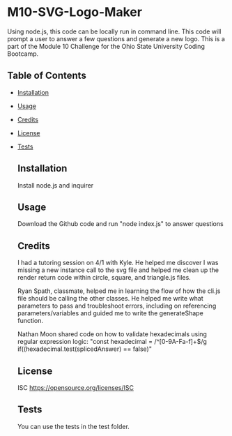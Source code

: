 # M10-SVG-Logo-Maker
Using node.js, this code can be locally run in command line. This code will prompt a user to answer a few questions and generate a new logo. This is a part of the Module 10 Challenge for the Ohio State University Coding Bootcamp.

## Table of Contents
  - [Installation](#installation)
  - [Usage](#usage)
  - [Credits](#credits)
  - [License](#license)
  - [Tests](#tests)

    ## Installation
    Install node.js and inquirer
  
    ## Usage
    Download the Github code and run "node index.js" to answer questions

    ## Credits
    I had a tutoring session on 4/1 with Kyle. He helped me discover I was missing a new instance call to the svg file and helped me clean up the render return code within circle, square, and triangle.js files. 

    Ryan Spath, classmate, helped me in learning the flow of how the cli.js file should be calling the other classes. He helped me write what parameters to pass and troubleshoot errors, including on referencing parameters/variables and guided me to write the generateShape function.

    Nathan Moon shared code on how to validate hexadecimals using regular expression logic:
    "const hexadecimal = /^[0-9A-Fa-f]+$/g
    if((hexadecimal.test(splicedAnswer) == false)"

    ## License
    ISC https://opensource.org/licenses/ISC

    ## Tests
    You can use the tests in the test folder.

